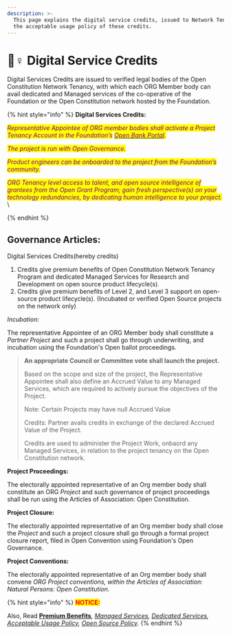 ```yaml
---
description: >-
  This page explains the digital service credits, issued to Network Tenant and
  the acceptable usage policy of these credits.
---
```


# 🧘♀ Digital Service Credits

Digital Services Credits are issued to verified legal bodies of the Open Constitution Network Tenancy, with which each ORG Member body can avail dedicated and Managed services of the co-operative of the Foundation or the Open Constitution network hosted by the Foundation.

{% hint style="info" %}
**Digital Services Credits:**

_<mark style="color:purple;">Representative Appointee of ORG member bodies shall activate a Project Tenancy Account in the Foundation’s</mark>_ [_<mark style="color:purple;">Open Bank Portal</mark>_](https://open-bank.org)_<mark style="color:purple;">.</mark>_&#x20;

_<mark style="color:purple;">The project is run with Open Governance.</mark>_

_<mark style="color:purple;">Product engineers can be onboarded to the project from the Foundation’s community.</mark>_

_<mark style="color:purple;">ORG Tenancy level access to talent, and open source intelligence of grantees from the Open Grant Program; gain fresh perspective(s) on your technology redundancies, by dedicating human intelligence to your project.</mark>_  \

{% endhint %}

## Governance Articles:

Digital Services Credits(hereby credits)

1. Credits give premium benefits of Open Constitution Network Tenancy Program and dedicated Managed Services for Research and Development on open source product lifecycle(s).
2. Credits give premium benefits of Level 2, and Level 3 support on open-source product lifecycle(s). (Incubated or verified Open Source projects on the network only)

_Incubation:_

The representative Appointee of an ORG Member body shall constitute a _Partner Project_ and such a project shall go through underwriting, and incubation using the Foundation's Open ballot proceedings.&#x20;

> **An appropriate Council or Committee vote shall launch the project.**
>
> Based on the scope and size of the project, the Representative Appointee shall also define an Accrued Value to any Managed Services, which are required to actively pursue the objectives of the Project.
>
> Note: Certain Projects may have null Accrued Value&#x20;
>
> Credits: Partner avails credits in exchange of the declared Accrued Value of the Project.
>
> Credits are used to administer the Project Work, onbaord any Managed Services, in relation to the project tenancy on the Open Constitution network.&#x20;

**Project Proceedings:**&#x20;

The electorally appointed representative of an Org member body shall constitute an ORG _Project_ and such governance of project proceedings shall be run using the Articles of Association: Open Constitution.

**Project Closure:**&#x20;

The electorally appointed representative of an Org member body shall close the _Project_ and such a project closure shall go through a formal project closure report, filed in Open Convention using Foundation's Open Governance.

**Project Conventions:**&#x20;

The electorally appointed representative of an Org member body shall convene _ORG Project conventions, within the Articles of Association: Natural Persons: Open Constitution._

{% hint style="info" %}
<mark style="color:red;">**NOTICE:**</mark>&#x20;

Also, Read  [**Premium Benefits**](https://docs.muellnersfoundation.info/serenity-partner-program/premium-benefits)_,_ [_Managed Services_](https://docs.muellnersfoundation.info/serenity-partner-program/managed-services)_,_ [_Dedicated Services_](https://docs.muellnersfoundation.info/serenity-partner-program/dedicated-services)_,_ [_Acceptable Usage Policy_](../open-source-policies/acceptable-usage-policy.md)_,_ [_Open Source Policy_](../open-source-policies/open-source-usage-and-delivery-policies.md)_._
{% endhint %}

